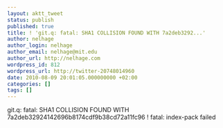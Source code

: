 ```yaml
---
layout: aktt_tweet
status: publish
published: true
title: ! 'git.q: fatal: SHA1 COLLISION FOUND WITH 7a2deb3292...'
author: nelhage
author_login: nelhage
author_email: nelhage@mit.edu
author_url: http://nelhage.com
wordpress_id: 812
wordpress_url: http://twitter-20748014960
date: 2010-08-09 20:01:05.000000000 +02:00
categories: []
tags: []
---
```

git.q: fatal: SHA1 COLLISION FOUND WITH 7a2deb32924142696b8174cdf9b38cd72a11fc96 ! fatal: index-pack failed
